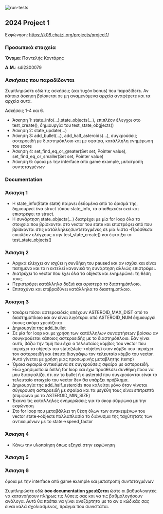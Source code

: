 ![run-tests](../../workflows/run-tests/badge.svg)

## 2024 Project 1

Εκφώνηση: https://k08.chatzi.org/projects/project1/


### Προσωπικά στοιχεία

__Όνομα__: Παντελής Κοντάρης

__Α.Μ.__: sdi2300079

### Ασκήσεις που παραδίδονται

Συμπληρώστε εδώ τις ασκήσεις (και τυχόν bonus) που παραδίδετε. Αν κάποια άσκηση
βρίσκεται σε μη αναμενόμενα αρχεία αναφέρετε και τα αρχεία αυτά.

Ασκήσεις 1-4 και 6.

- Άσκηση 1: state_info(...),state_objects(...), επιπλέον έλεγχοι στο test_create(), δημιουργία του test_state_obgjects()
- Άσκηση 2: state_update(...)
- Άσκηση 3: add_bullet(...), add_half_asteroids(...), συγκρούσεις αστεροειδή με διαστημόπλοιο και με σφαίρα, κατάλληλη ενημέρωση του score
- Άσκηση 4: set_find_eq_or_greater(Set set, Pointer value), set_find_eq_or_smaller(Set set, Pointer value)
- Άσκηση 6: όμοια με την interface από game example, μετατροπή συντεταγμένων

### Documentation

### Άσκηση 1
- Η state_info(State state) παίρνει δεδομένα από το όρισμά της, δημιουργεί ένα struct τύπου state_info, τα αποθηκεύει εκεί και επιστρέφει το struct.
- Η συνάρτηση state_objects(...) διατρέχει με μία for loop όλα τα στοιχεία που βρίσκονται στο vector του state και επιστρέφει από που βρίσκονται στις κατάλληλεςσυντεταγμένες σε μία λίστα
-Πρόσθεσα επιπλέον ελέγχους στην test_state_create() και έφταιξα το test_state_objects()

### Άσκηση 2
- Αρχικά ελέγχει αν ισχύει η συνθήκη του paused και αν ισχύει και είναι πατημένο και το n εκτελεί κανονικά τη συνάρτηση αλλιώς          επιστρέφει.
- Διατρέχει το vector που έχει όλα τα objects και ενημερώνει τη θέση τους.
- Περιστρέφει κατάλληλα δεξιά και αριστερά το διαστημόπλοιο.
- Επιταχύνει και επιβραδύνει κατάλληλα το διαστημοπλοιο.

### Άσκηση 3
- τσκάρει πόσοι αστεροειδείς απέχουν ASTEROID_MAX_DIST από το διαστημόπλοιο και αν είναι λιγότεροι από ASTEROID_NUM δημιουργεί όσους ακόμα χρειάζεται
- Δημιουργία της add_bullet
- Σε μία for loop και με χρήση των κατάλληλων συναρτήσεων βρίσκω αν σουγκρούεται κάποιος αστεροειδής με το διαστημόπλοιο. Εάν γίνει αυτό, βάζω την τιμή που έχει ο τελευταίος κόμβος του vector που περιέχει τα objects του state(state->objetcs) στον κόμβο που περιέχει τον αστεροειδή και έπειτα διαγράφω τον τελευταίο κόμβο του vector. Αυτό γίνεται με χρήση μιας προσωρινής μεταβλητής (temp)
- Όμοια αφαιρώ αντικείμενα σε συγκρούσεις σφαίρα με αστεροειδή. Εδώ χρησιμοποιώ διπλή for loop και έχω προσθέσει συνθήκη ποου να μου διασφαλίζει ότι αν το bullet ή ο asteroid που συγκρούονται είναι το τελευταίο στοιχείο του vector δεν θα υπάρξει πρόβλημα.
- Δημιουργία της add_half_asteroids που καλείται μόνο όταν γίνεται σύγκρουση αστεροειδή με σφαίρα και τα μεγέθη τους είναι επιτρεπτά (σύμφωνα με το ASTEROID_MIN_SIZE)
- Έκανα τις κατάλληλες ενημερώσεις για το σκορ σύμφωνα με την εκφώνηση
- Στο for loop που μεταβάλλει τη θέση όλων των αντικειμένων του vector state->objects πολλαπλασία το διάνυσμα της ταχύτητατς των αντικειμένων με το state->speed_factor

### Άσκηση 4
- Κάνω την υλοποίηση όπως εξηγεί στην εκφώνηση

### Άσκηση 5

### Άσκηση 6
όμοια με την interface από game example και μετατροπή συντεταγμένων


Συμπληρώστε εδώ __όσο documentation χρειάζεται__ ώστε οι βαθμολογητές να
κατανοήσουν πλήρως τις λύσεις σας και να τις βαθμολογήσουν ανάλογα. Αυτό θα
πρέπει να γίνει ανεξάρτητα με το αν ο κώδικάς σας είναι καλά σχολιασμένος,
πράγμα που συνιστάται.
